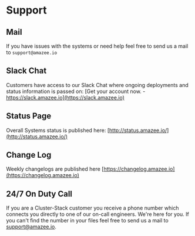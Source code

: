 # Support

## Mail
If you have issues with the systems or need help feel free to send us a mail to `support@amazee.io`

## Slack Chat
Customers have access to our Slack Chat where ongoing deployments and status information is passed on: [Get your account now. - https://slack.amazee.io](https://slack.amazee.io)

## Status Page
Overall Systems status is published here:  [http://status.amazee.io/](http://status.amazee.io/)

## Change Log
Weekly changelogs are published here [https://changelog.amazee.io](https://changelog.amazee.io)

## 24/7 On Duty Call
If you are a Cluster-Stack customer you receive a phone number which connects you directly to one of our on-call engineers. We're here for you. If you can't find the number in your files feel free to send us a mail to support@amazee.io.
